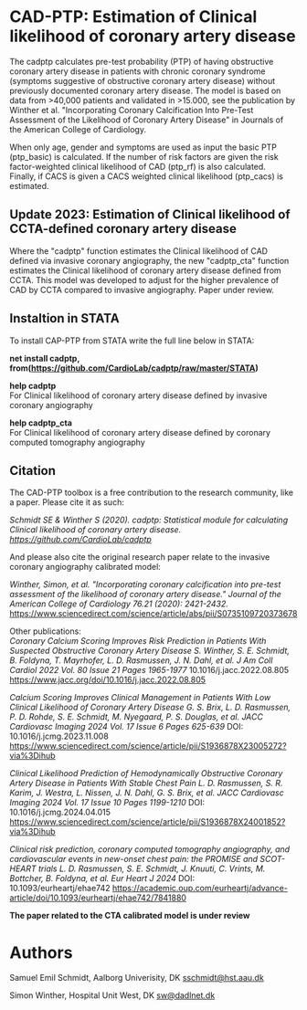 # CAD-PTP: Estimation of Clinical likelihood of coronary artery disease

The cadptp calculates pre-test probability (PTP) of having obstructive coronary artery disease in patients with chronic coronary syndrome (symptoms suggestive of obstructive coronary artery disease) without previously documented coronary artery disease. The model is based on data from >40,000 patients and validated in >15.000, see the publication by Winther et al. "Incorporating Coronary Calcification Into Pre-Test Assessment of the Likelihood of Coronary Artery Disease" in Journals of the American College of Cardiology. 

When only age, gender and symptoms are used as input the basic PTP (ptp_basic) is calculated.  If  the number of risk factors are given the risk factor-weighted clinical likelihood of CAD (ptp_rf) is also calculated.  
Finally, if CACS is given a CACS weighted clinical likelihood (ptp_cacs) is estimated.

## Update 2023: Estimation of Clinical likelihood of CCTA-defined coronary artery disease
Where the "cadptp" function estimates the Clinical likelihood of CAD defined via invasive coronary angiography, the new "cadptp_cta" function estimates the Clinical likelihood of coronary artery disease defined from CCTA. This model was developed to adjust for the higher prevalence of CAD by CCTA compared to invasive angiography.  Paper under review. 


## Instaltion in STATA
To install CAP-PTP from STATA write the full line below in STATA:

**net install cadptp, from(https://github.com/CardioLab/cadptp/raw/master/STATA)**

**help cadptp**  
For Clinical likelihood of coronary artery disease defined by invasive coronary angiography

**help cadptp_cta**      
For Clinical likelihood of coronary artery disease defined by coronary computed tomography angiography

## Citation 

The CAD-PTP toolbox is a free contribution to the research community, like a paper. Please cite it as such: 

*Schmidt SE & Winther S (2020). cadptp: Statistical module for calculating Clinical likelihood of coronary artery disease. https://github.com/CardioLab/cadptp*

And please also cite the original research paper relate to the invasive coronary angiography calibrated model:

*Winther, Simon, et al. "Incorporating coronary calcification into pre-test assessment of the likelihood of coronary artery disease." Journal of the American College of Cardiology 76.21 (2020): 2421-2432.*
https://www.sciencedirect.com/science/article/abs/pii/S0735109720373678

Other publications:  
*Coronary Calcium Scoring Improves Risk Prediction in Patients With Suspected Obstructive Coronary Artery Disease S. Winther, S. E. Schmidt, B. Foldyna, T. Mayrhofer, L. D. Rasmussen, J. N. Dahl, et al. J Am Coll Cardiol 2022 Vol. 80 Issue 21 Pages 1965-1977*
10.1016/j.jacc.2022.08.805
https://www.jacc.org/doi/10.1016/j.jacc.2022.08.805

*Calcium Scoring Improves Clinical Management in Patients With Low Clinical Likelihood of Coronary Artery Disease G. S. Brix, L. D. Rasmussen, P. D. Rohde, S. E. Schmidt, M. Nyegaard, P. S. Douglas, et al. JACC Cardiovasc Imaging 2024 Vol. 17 Issue 6 Pages 625-639*
DOI: 10.1016/j.jcmg.2023.11.008
https://www.sciencedirect.com/science/article/pii/S1936878X23005272?via%3Dihub

*Clinical Likelihood Prediction of Hemodynamically Obstructive Coronary Artery Disease in Patients With Stable Chest Pain L. D. Rasmussen, S. R. Karim, J. Westra, L. Nissen, J. N. Dahl, G. S. Brix, et al. JACC Cardiovasc Imaging 2024 Vol. 17 Issue 10 Pages 1199-1210*
DOI: 10.1016/j.jcmg.2024.04.015
https://www.sciencedirect.com/science/article/pii/S1936878X24001852?via%3Dihub

*Clinical risk prediction, coronary computed tomography angiography, and cardiovascular events in new-onset chest pain: the PROMISE and SCOT-HEART trials L. D. Rasmussen, S. E. Schmidt, J. Knuuti, C. Vrints, M. Bottcher, B. Foldyna, et al. Eur Heart J 2024* 
DOI: 10.1093/eurheartj/ehae742
https://academic.oup.com/eurheartj/advance-article/doi/10.1093/eurheartj/ehae742/7841880

**The paper related to the CTA calibrated model is under review**


# Authors

Samuel Emil Schmidt, Aalborg Univerisity, DK sschmidt@hst.aau.dk

Simon Winther, Hospital Unit West, DK sw@dadlnet.dk


